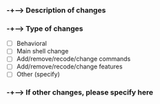 ### -+--> Description of changes



### -+--> Type of changes

- [ ] Behavioral
- [ ] Main shell change
- [ ] Add/remove/recode/change commands
- [ ] Add/remove/recode/change features
- [ ] Other (specify)

### -+--> If other changes, please specify here

